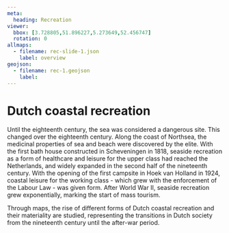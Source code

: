 ```yaml
---
meta:
  heading: Recreation
viewer:
  bbox: [3.728805,51.896227,5.273649,52.456747]
  rotation: 0
allmaps:
  - filename: rec-slide-1.json
    label: overview
geojson:
  - filename: rec-1.geojson
    label:
---
```


# Dutch coastal recreation

Until the eighteenth century, the sea was considered a dangerous site. This changed over the eighteenth century. Along the coast of Northsea, the medicinal properties of sea and beach were discovered by the elite. With the first bath house constructed in Scheveningen in 1818, seaside recreation as a form of healthcare and leisure for the upper class had reached the Netherlands, and widely expanded in the second half of the nineteenth century. With the opening of the first campsite in Hoek van Holland in 1924, coastal leisure for the working class - which grew with the enforcement of the Labour Law - was given form. After World War II, seaside recreation grew exponentially, marking the start of mass tourism. 

Through maps, the rise of different forms of Dutch coastal recreation and their materiality are studied, representing the transitions in Dutch society from the nineteenth century until the after-war period.  
